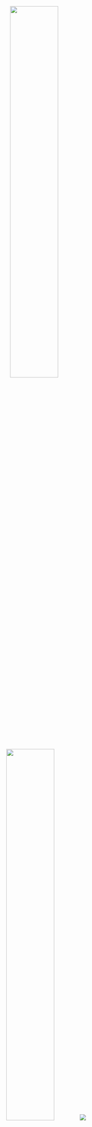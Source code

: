 
<p align="center">
  <img height="50%" width="auto" src ="https://github-readme-stats.vercel.app/api?username=Radiit&show_icons=true&count_private=true&theme=darcula&hide_border=true&hide=issues,contribs&bg_color=00000000">
  <img height="50%" width="auto" src ="https://github-readme-stats.vercel.app/api/top-langs/?username=Radiit&layout=compact&hide_border=true&theme=darcula&bg_color=00000000&langs_count=6&hide=jupyter%20notebook,tex,css,php&exclude_repo=Pacman-AI">
  <img src ="https://github-readme-streak-stats.herokuapp.com?user=Radiit&theme=darcula&hide_border=true&background=FFFFFF00">
  <br>
  <br>
</p>

<!-- <p align="center">
  <img align="left" src ="https://github-readme-stats.vercel.app/api/pin/?username=Radiit&repo=ytdx">
  <img align="right" src ="https://github-readme-stats.vercel.app/api/pin/?username=Radiit&repo=pixel-weather">
</p> -->
